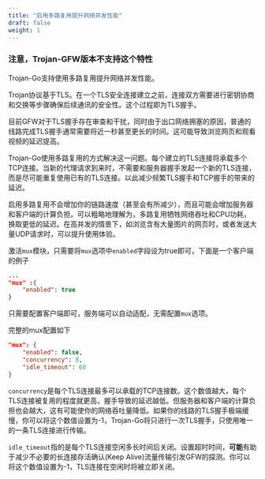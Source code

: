 ```yaml
---
title: "启用多路复用提升网络并发性能"
draft: false
weight: 1
---
```


### 注意，Trojan-GFW版本不支持这个特性

Trojan-Go支持使用多路复用提升网络并发性能。

Trojan协议基于TLS。在一个TLS安全连接建立之前，连接双方需要进行密钥协商和交换等步骤确保后续通讯的安全性。这个过程即为TLS握手。

目前GFW对于TLS握手存在审查和干扰，同时由于出口网络拥塞的原因，普通的线路完成TLS握手通常需要将近一秒甚至更长的时间。这可能导致浏览网页和观看视频的延迟提高。

Trojan-Go使用多路复用的方式解决这一问题。每个建立的TLS连接将承载多个TCP连接。当新的代理请求到来时，不需要和服务器握手发起一个新的TLS连接，而是尽可能重复使用已有的TLS连接。以此减少频繁TLS握手和TCP握手的带来的延迟。

启用多路复用不会增加你的链路速度（甚至会有所减少），而且可能会增加服务器和客户端的计算负担。可以粗略地理解为，多路复用牺牲网络吞吐和CPU功耗，换取更低的延迟。在高并发的情景下，如浏览含有大量图片的网页时，或者发送大量UDP请求时，可以提升使用体验。

激活```mux```模块，只需要将```mux```选项中```enabled```字段设为true即可，下面是一个客户端的例子

```json
...
"mux" :{
    "enabled": true
}
```

只需要配置客户端即可，服务端可以自动适配，无需配置```mux```选项。

完整的mux配置如下

```json
"mux": {
    "enabled": false,
    "concurrency": 8,
    "idle_timeout": 60
}
```

```concurrency```是每个TLS连接最多可以承载的TCP连接数。这个数值越大，每个TLS连接被复用的程度就更高，握手导致的延迟越低。但服务器和客户端的计算负担也会越大，这有可能使你的网络吞吐量降低。如果你的线路的TLS握手极端缓慢，你可以将这个数值设置为-1，Trojan-Go将只进行一次TLS握手，只使用唯一的一条TLS连接进行传输。

```idle_timeout```指的是每个TLS连接空闲多长时间后关闭。设置超时时间，**可能**有助于减少不必要的长连接存活确认(Keep Alive)流量传输引发GFW的探测。你可以将这个数值设置为-1，TLS连接在空闲时将被立即关闭。
